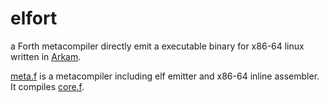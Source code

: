 # elfort

a Forth metacompiler directly emit a executable binary for x86-64 linux written in [Arkam](https://github.com/jinhanada/arkam).

[meta.f](meta.f) is a metacompiler including elf emitter and x86-64 inline assembler. It compiles [core.f](core.f).
